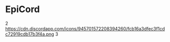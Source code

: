 # EpiCord
2
https://cdn.discordapp.com/icons/945701572208394260/fcb16a3dfec3f1cdc72919cdb17b3f4a.png
3
